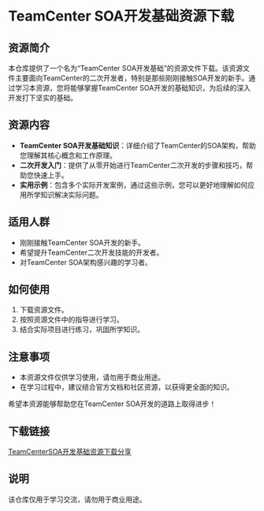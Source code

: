 # TeamCenter SOA开发基础资源下载

## 资源简介

本仓库提供了一个名为“TeamCenter SOA开发基础”的资源文件下载。该资源文件主要面向TeamCenter的二次开发者，特别是那些刚刚接触SOA开发的新手。通过学习本资源，您将能够掌握TeamCenter SOA开发的基础知识，为后续的深入开发打下坚实的基础。

## 资源内容

- **TeamCenter SOA开发基础知识**：详细介绍了TeamCenter的SOA架构，帮助您理解其核心概念和工作原理。
- **二次开发入门**：提供了从零开始进行TeamCenter二次开发的步骤和技巧，帮助您快速上手。
- **实用示例**：包含多个实际开发案例，通过这些示例，您可以更好地理解如何应用所学知识解决实际问题。

## 适用人群

- 刚刚接触TeamCenter SOA开发的新手。
- 希望提升TeamCenter二次开发技能的开发者。
- 对TeamCenter SOA架构感兴趣的学习者。

## 如何使用

1. 下载资源文件。
2. 按照资源文件中的指导进行学习。
3. 结合实际项目进行练习，巩固所学知识。

## 注意事项

- 本资源文件仅供学习使用，请勿用于商业用途。
- 在学习过程中，建议结合官方文档和社区资源，以获得更全面的知识。

希望本资源能够帮助您在TeamCenter SOA开发的道路上取得进步！

## 下载链接
[TeamCenterSOA开发基础资源下载分享](https://pan.quark.cn/s/5773c739d910)

## 说明

该仓库仅用于学习交流，请勿用于商业用途。
